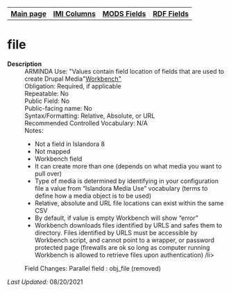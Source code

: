 <!DOCTYPE html>
<html>

<body>
<table style="width:100%">
  <tr>
    <th><a href="index.md">Main page</a></th>
	<th><a href="IMI.md">IMI Columns</a></th>
    <th><a href="MODS.md">MODS Fields</a></th>
    <th><a href="RDF.md">RDF Fields</a></th>
  </tr>
</table>

<h1>file</h1>
<dl>
  <dt><b>Description</b></dt>
  <dd>ARMINDA Use: "Values contain field location of fields that are used to create Drupal Media"<a href="https://mjordan.github.io/islandora_workbench_docs/fields/">Workbench"</a></dd>
  <dd>Obligation: Required, if applicable</dd>
  <dd>Repeatable: No</dd>
  <dd>Public Field: No</dd>
  <dd>Public-facing name: No</dd>
  <dd>Syntax/Formatting: Relative, Absolute, or URL</dd>
  <dd>Recommended Controlled Vocabulary: N/A</dd>
  <dd>Notes: 
	<ul>
		<li>Not a field in Islandora 8</li>
		<li>Not mapped</li>
		<li>Workbench field</li>
		<li>It can create more than one (depends on what media you want to pull over)</li>
		<li>Type of media is determined by identifying in your configuration file a value from “Islandora Media Use” vocabulary (terms to define how a media object is to be used) </li>
		<li>Relative, absolute and URL file locations can exist within the same CSV</li>
		<li>By default, if value is empty Workbench will show “error” </li>
		<li>Workbench downloads files identified by URLS and safes them to directory. Files identified by URLS must be accessible by Workbench script, and cannot point to a wrapper, or password protected page (firewalls are ok so long as computer running Workbench is allowed to retrieve files upon authentication) /li>
		</ul>
	</dd>
  <dd>Field Changes: Parallel field : obj_file (removed)</dd>
</dl>
<p><i>Last Updated: </i>08/20/2021</p>
</body>
</html>